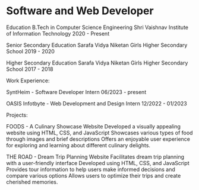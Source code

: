#  Software and Web Developer

Education
B.Tech in Computer Science Engineering
Shri Vaishnav Institute of Information Technology
2020 - Present

Senior Secondary Education
Sarafa Vidya Niketan Girls Higher Secondary School
2019 - 2020

Higher Secondary Education
Sarafa Vidya Niketan Girls Higher Secondary School
2017 - 2018

Work Experience:

SyntHeim - Software Developer Intern
06/2023 - present

OASIS Infotbyte - Web Development and Design Intern
12/2022 - 01/2023

Projects:

FOODS - A Culinary Showcase Website
Developed a visually appealing website using HTML, CSS, and JavaScript
Showcases various types of food through images and brief descriptions
Offers an enjoyable user experience for exploring and learning about different culinary delights.

THE ROAD - Dream Trip Planning Website
Facilitates dream trip planning with a user-friendly interface
Developed using HTML, CSS, and JavaScript
Provides tour information to help users make informed decisions and compare various options
Allows users to optimize their trips and create cherished memories.
